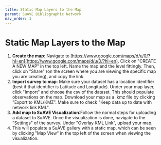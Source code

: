 ```yaml
---
title: Static Map Layers to the Map
parent: SuAVE Bibliographic Network
nav_order: 1
---
```


# Static Map Layers to the Map

1. **Create the map**: Navigate to [https://www.google.com/maps/d/u/0/?hl=en](https://www.google.com/maps/d/u/0/?hl=en). Click on "CREATE A NEW MAP" in the top left. Name the map and the level fittingly. Then, click on "Share" (on the screen where you are viewing the specific map you are creating), and copy the link.
2. **Import survey to map**: Make sure your dataset has a location identifier (best if that identifier is Latitude and Longitude). Under your map layer, click "Import" and choose the csv of the dataset. This should populate observations on the map. Download your map as a .kmz file by clicking "Export to KML/KMZ". Make sure to check "Keep data up to date with network link KML".
3. **Add map to SuAVE Visualization**:Follow the normal steps for uploading a dataset to SuAVE. Once the visualization is done, navigate to the "Settings" of the survey. Under "Overlay KML Link", upload your map.
4. This will populate a SuAVE gallery with a static map, which can be seen by clicking "Map View" in the top left of the screen when viewing the visualization.
